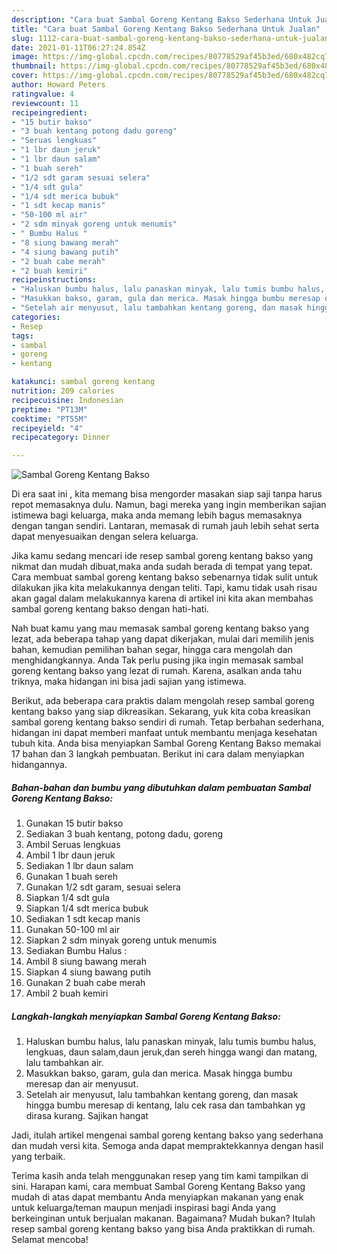 ```yaml
---
description: "Cara buat Sambal Goreng Kentang Bakso Sederhana Untuk Jualan"
title: "Cara buat Sambal Goreng Kentang Bakso Sederhana Untuk Jualan"
slug: 1112-cara-buat-sambal-goreng-kentang-bakso-sederhana-untuk-jualan
date: 2021-01-11T06:27:24.854Z
image: https://img-global.cpcdn.com/recipes/80778529af45b3ed/680x482cq70/sambal-goreng-kentang-bakso-foto-resep-utama.jpg
thumbnail: https://img-global.cpcdn.com/recipes/80778529af45b3ed/680x482cq70/sambal-goreng-kentang-bakso-foto-resep-utama.jpg
cover: https://img-global.cpcdn.com/recipes/80778529af45b3ed/680x482cq70/sambal-goreng-kentang-bakso-foto-resep-utama.jpg
author: Howard Peters
ratingvalue: 4
reviewcount: 11
recipeingredient:
- "15 butir bakso"
- "3 buah kentang potong dadu goreng"
- "Seruas lengkuas"
- "1 lbr daun jeruk"
- "1 lbr daun salam"
- "1 buah sereh"
- "1/2 sdt garam sesuai selera"
- "1/4 sdt gula"
- "1/4 sdt merica bubuk"
- "1 sdt kecap manis"
- "50-100 ml air"
- "2 sdm minyak goreng untuk menumis"
- " Bumbu Halus "
- "8 siung bawang merah"
- "4 siung bawang putih"
- "2 buah cabe merah"
- "2 buah kemiri"
recipeinstructions:
- "Haluskan bumbu halus, lalu panaskan minyak, lalu tumis bumbu halus, lengkuas, daun salam,daun jeruk,dan sereh hingga wangi dan matang, lalu tambahkan air."
- "Masukkan bakso, garam, gula dan merica. Masak hingga bumbu meresap dan air menyusut."
- "Setelah air menyusut, lalu tambahkan kentang goreng, dan masak hingga bumbu meresap di kentang, lalu cek rasa dan tambahkan yg dirasa kurang. Sajikan hangat"
categories:
- Resep
tags:
- sambal
- goreng
- kentang

katakunci: sambal goreng kentang 
nutrition: 209 calories
recipecuisine: Indonesian
preptime: "PT13M"
cooktime: "PT55M"
recipeyield: "4"
recipecategory: Dinner

---
```



![Sambal Goreng Kentang Bakso](https://img-global.cpcdn.com/recipes/80778529af45b3ed/680x482cq70/sambal-goreng-kentang-bakso-foto-resep-utama.jpg)

Di era  saat ini , kita memang bisa mengorder masakan siap saji tanpa harus repot memasaknya dulu. Namun, bagi mereka yang ingin memberikan sajian istimewa bagi keluarga, maka anda memang lebih bagus memasaknya dengan tangan sendiri. Lantaran, memasak di rumah jauh lebih sehat serta dapat menyesuaikan dengan selera keluarga.

Jika kamu sedang mencari ide resep sambal goreng kentang bakso yang nikmat dan mudah dibuat,maka anda sudah berada di tempat yang tepat. Cara membuat sambal goreng kentang bakso  sebenarnya tidak sulit untuk dilakukan jika kita melakukannya dengan teliti. Tapi, kamu tidak usah risau akan gagal dalam melakukannya 
karena di artikel ini kita akan membahas sambal goreng kentang bakso dengan hati-hati.  



Nah buat kamu yang mau memasak sambal goreng kentang bakso yang lezat, ada beberapa tahap yang dapat dikerjakan, mulai dari memilih jenis bahan, kemudian pemilihan bahan segar, hingga cara mengolah dan menghidangkannya. Anda Tak perlu pusing jika ingin memasak sambal goreng kentang bakso yang lezat di rumah. Karena, asalkan anda  tahu triknya, maka hidangan ini bisa jadi sajian yang istimewa.

Berikut, ada beberapa cara praktis  dalam mengolah resep sambal goreng kentang bakso yang siap dikreasikan. Sekarang, yuk kita coba kreasikan sambal goreng kentang bakso sendiri di rumah. Tetap berbahan sederhana, hidangan ini dapat memberi manfaat untuk membantu menjaga kesehatan tubuh kita. Anda bisa menyiapkan Sambal Goreng Kentang Bakso memakai 17 bahan dan 3 langkah pembuatan. Berikut ini cara dalam menyiapkan hidangannya.

<!--inarticleads1-->

##### Bahan-bahan dan bumbu yang dibutuhkan dalam pembuatan Sambal Goreng Kentang Bakso:

1. Gunakan 15 butir bakso
1. Sediakan 3 buah kentang, potong dadu, goreng
1. Ambil Seruas lengkuas
1. Ambil 1 lbr daun jeruk
1. Sediakan 1 lbr daun salam
1. Gunakan 1 buah sereh
1. Gunakan 1/2 sdt garam, sesuai selera
1. Siapkan 1/4 sdt gula
1. Siapkan 1/4 sdt merica bubuk
1. Sediakan 1 sdt kecap manis
1. Gunakan 50-100 ml air
1. Siapkan 2 sdm minyak goreng untuk menumis
1. Sediakan  Bumbu Halus :
1. Ambil 8 siung bawang merah
1. Siapkan 4 siung bawang putih
1. Gunakan 2 buah cabe merah
1. Ambil 2 buah kemiri




<!--inarticleads2-->

##### Langkah-langkah menyiapkan Sambal Goreng Kentang Bakso:

1. Haluskan bumbu halus, lalu panaskan minyak, lalu tumis bumbu halus, lengkuas, daun salam,daun jeruk,dan sereh hingga wangi dan matang, lalu tambahkan air.
1. Masukkan bakso, garam, gula dan merica. Masak hingga bumbu meresap dan air menyusut.
1. Setelah air menyusut, lalu tambahkan kentang goreng, dan masak hingga bumbu meresap di kentang, lalu cek rasa dan tambahkan yg dirasa kurang. Sajikan hangat




Jadi, itulah artikel mengenai  sambal goreng kentang bakso  yang sederhana dan mudah versi kita. Semoga anda dapat mempraktekkannya dengan hasil yang terbaik. 

Terima kasih anda telah menggunakan resep yang tim kami tampilkan di sini. Harapan kami, cara membuat  Sambal Goreng Kentang Bakso yang mudah di atas dapat membantu Anda menyiapkan makanan yang enak untuk keluarga/teman maupun menjadi inspirasi bagi Anda yang berkeinginan untuk berjualan makanan. Bagaimana? Mudah bukan? Itulah resep sambal goreng kentang bakso yang bisa Anda praktikkan di rumah. Selamat mencoba!

